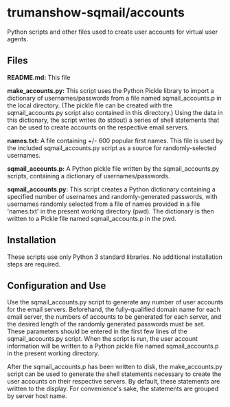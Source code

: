 # trumanshow-sqmail/accounts
Python scripts and other files used to create user accounts for virtual user agents.

## Files
**README.md:** This file

**make_accounts.py:** This script uses the Python Pickle library to import a dictionary of usernames/passwords from a file named sqmail_accounts.p in the local directory. (The pickle file can be created with the sqmail_accounts.py script also contained in this directory.) Using the data in this dictionary, the script writes (to stdout) a series of shell statements that can be used to create accounts on the respective email servers.

**names.txt:** A file containing +/- 600 popular first names. This file is used by the included sqmail_accounts.py script as a source for randomly-selected usernames.

**sqmail_accounts.p:** A Python pickle file written by the sqmail_accounts.py scripts, containing a dictionary of usernames/passwords.

**sqmail_accounts.py:** This script creates a Python dictionary containing a specified number of usernames and randomly-generated passwords, with usernames randomly selected from a file of names provided in a file 'names.txt' in the present working directory (pwd). The dictionary is then written to a Pickle file named sqmail_accounts.p in the pwd.

## Installation
These scripts use only Python 3 standard libraries. No additional installation steps are required.

## Configuration and Use
Use the sqmail_accounts.py script to generate any number of user accounts for the email servers. Beforehand, the fully-qualified domain name for each email server, the numbers of accounts to be generated for each server, and the desired length of the randomly generated passwords must be set. These parameters should be entered in the first few lines of the sqmail_accounts.py script. When the script is run, the user account information will be written to a Python pickle file named sqmail_accounts.p in the present working directory.

After the sqmail_accounts.p has been written to disk, the make_accounts.py script can be used to generate the shell statements necessary to create the user accounts on their respective servers. By default, these statements are written to the display. For convenience's sake, the statements are grouped by server host name.


